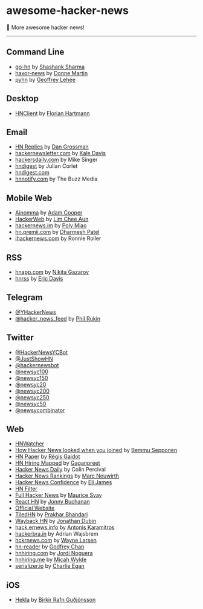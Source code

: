
# awesome-hacker-news
:newspaper: More awesome hacker news!

---

## Command Line

- [go-hn](https://gitlab.com/shank/go-hn) by [Shashank Sharma](https://gitlab.com/u/shank)
- [haxor-news](https://github.com/donnemartin/haxor-news) by [Donne Martin](https://github.com/donnemartin)
- [pyhn](https://github.com/toxinu/pyhn) by [Geoffrey Lehée](https://github.com/toxinu)

## Desktop

- [HNClient](https://florian.github.io/HNClient) by [Florian Hartmann](https://github.com/florian)

## Email

- [HN Replies](http://www.hnreplies.com) by [Dan Grossman](https://github.com/dangrossman)
- [hackernewsletter.com](http://www.hackernewsletter.com) by [Kale Davis](https://github.com/kale)
- [hackersdaily.com](http://www.hackersdaily.com) by Mike Singer
- [hndigest](http://hndigest.wordpress.com) by Julian Corlet
- [hndigest.com](http://www.hndigest.com) 
- [hnnotify.com](http://hnnotify.com) by The Buzz Media

## Mobile Web

- [Ainomma](http://ainomma.azurewebsites.net/) by [Adam Cooper](https://github.com/adam7)
- [HackerWeb](http://hackerwebapp.com/) by [Lim Chee Aun](https://github.com/cheeaun)
- [hackernews.im](http://www.hackernews.im/) by [Poly Miao](https://github.com/polyrabbit/)
- [hn.premii.com](http://hn.premii.com/) by [Dharmesh Patel](https://github.com/premii)
- [ihackernews.com](http://ihackernews.com/) by Ronnie Roller

## RSS

- [hnapp.com](http://hnapp.com) by [Nikita Gazarov](https://github.com/raquo)
- [hnrss](https://edavis.github.io/hnrss) by [Eric Davis](https://github.com/edavis)

## Telegram

- [@YHackerNews](https://telegram.me/YHackerNews) 
- [@hacker_news_feed](https://telegram.me/hacker_news_feed) by [Phil Rukin](https://github.com/phil-r)

## Twitter

- [@HackerNewsYCBot](https://twitter.com/HackerNewsYCBot) 
- [@JustShowHN](https://twitter.com/JustShowHN) 
- [@hackernewsbot](https://twitter.com/hackernewsbot) 
- [@newsyc100](https://twitter.com/newsyc100) 
- [@newsyc150](https://twitter.com/newsyc150) 
- [@newsyc20](https://twitter.com/newsyc20) 
- [@newsyc200](https://twitter.com/newsyc200) 
- [@newsyc250](https://twitter.com/newsyc250) 
- [@newsyc50](https://twitter.com/newsyc50) 
- [@newsycombinator](https://twitter.com/newsycombinator) 

## Web

- [HNWatcher](https://www.hnwatcher.com/) 
- [How Hacker News looked when you joined](http://bemmu.github.io/hncakeday/) by [Bemmu Sepponen](https://github.com/bemmu)
- [HN Paper](http://hnpaper.forge.partlab.io/) by [Régis Gaidot](https://github.com/rgaidot)
- [HN Hiring Mapped](http://gaganpreet.github.io/hn-hiring-mapped/src/web/) by [Gaganpreet](https://github.com/gaganpreet)
- [Hacker News Daily](http://www.daemonology.net/hn-daily) by Colin Percival
- [Hacker News Rankings](http://hnrankings.info/) by [Marc Neuwirth](https://github.com/marcneuwirth)
- [Hacker News Confidence](http://hn.elijames.org/) by [Eli James](https://github.com/ejamesc)
- [HN Filter](http://hn-filter.appspot.com/) 
- [Full Hacker News](http://www.fullhn.com/) by [Maurice Svay](https://github.com/mauricesvay)
- [React HN](http://insin.github.io/react-hn/) by [Jonny Buchanan](https://github.com/insin)
- [Official Website](https://news.ycombinator.com) 
- [TiledHN](http://www.tiledhn.com/) by [Prakhar Bhandari](https://github.com/pbjr23)
- [Wayback HN](http://www.waybackhn.com/) by [Jonathan Dubin](https://github.com/jondubin)
- [hack.ernews.info](http://hack.ernews.info) by [Antonis Karamitros](https://github.com/AntouanK)
- [hackerbra.in](http://hackerbra.in) by Adrian Wajsbrem
- [hckrnews.com](http://hckrnews.com) by [Wayne Larsen](https://github.com/wvl)
- [hn-reader](http://chancancode.github.io/hn-reader) by [Godfrey Chan](https://github.com/chancancode)
- [hnhiring.com](http://hnhiring.com/) by [Jordi Noguera](https://github.com/jordinl)
- [hnhiring.me](http://hnhiring.me/) by [Micah Wylde](https://github.com/mwylde)
- [serializer.io](http://www.serializer.io) by [Charlie Egan](https://github.com/charlieegan3)

## iOS

- [Hekla](https://itunes.apple.com/us/app/hekla/id1405096983) by [Birkir Rafn Guðjónsson](https://github.com/birkir)
